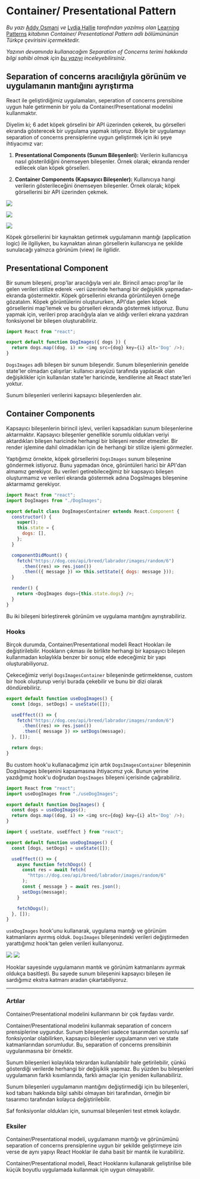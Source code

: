 # Container/ Presentational Pattern

_Bu yazı_ [Addy Osmani](https://addyosmani.com/) _ve_ [Lydia Hallie](https://www.lydiahallie.io/) _tarafından yazılmış olan_ [Learning Patterns](https://www.patterns.dev/) _kitabının Container/ Presentational Pattern adlı bölümününün Türkçe çevirisini içermektedir._

_Yazının devamında kullanacağım Separation of Concerns terimi hakkında bilgi sahibi olmak için [bu yazıyı](https://medium.com/hesapkurdu-development/mevcut-projede-separation-of-concern-uygulamak-617082d45e85) inceleyebilirsiniz._

## Separation of concerns aracılığıyla görünüm ve uygulamanın mantığını ayrıştırma

React ile geliştirdiğimiz uygulamaları, seperation of concerns prensibine uygun hale getirmenin bir yolu da Container/Presentational modelini kullanmaktır.

Diyelim ki; 6 adet köpek görselini bir API üzerinden çekerek, bu görselleri ekranda gösterecek bir uygulama yapmak istiyoruz. Böyle bir uygulamayı separation of concerns prensiplerine uygun geliştirmek için iki şeye ihtiyacımız var:

1. **Presentational Components (Sunum Bileşenleri):** Verilerin kullanıcıya nasıl gösterildiğini önemseyen bileşenler. Örnek olarak; ekranda render edilecek olan köpek görselleri.

2. **Container Components (Kapsayıcı Bileşenler):** Kullanıcıya hangi verilerin gösterileceğini önemseyen bileşenler. Örnek olarak; köpek görsellerini bir API üzerinden çekmek.

![](./img/screenshots/1.png)

![](./img/screenshots/2.png)

![](./img/screenshots/3.png)

Köpek görsellerini bir kaynaktan getirmek uygulamanın mantığı (application logic) ile ilgiliyken, bu kaynaktan alınan görsellerin kullanıcıya ne şekilde sunulacağı yalnızca görünüm (view) ile ilgilidir.

## Presentational Component

Bir sunum bileşeni, prop'lar aracılığıyla veri alır. Birincil amacı prop'lar ile gelen verileri stilize ederek -veri üzerinde herhangi bir değişiklik yapmadan- ekranda göstermektir. Köpek görsellerini ekranda görüntüleyen örneğe gözatalım. Köpek görüntülerini oluştururken, API'dan gelen köpek görsellerini map'lemek ve bu görselleri ekranda göstermek istiyoruz. Bunu yapmak için, verileri prop aracılığıyla alan ve aldığı verileri ekrana yazdıran fonksiyonel bir bileşen oluşturabiliriz.

```js
import React from "react";

export default function DogImages({ dogs }) {
  return dogs.map((dog, i) => <img src={dog} key={i} alt='Dog' />);
}
```

`DogsImages` adlı bileşen bir sunum bileşendir. Sunum bileşenlerinin genelde state'ler olmadan çalışırlar: kullanıcı arayüzü tarafında yapılacak olan değişiklikler için kullanılan state'ler haricinde, kendilerine ait React state'leri yoktur.

Sunum bileşenleri verilerini kapsayıcı bileşenlerden alır.

## Container Components

Kapsayıcı bileşenlerin birincil işlevi, verileri kapsadıkları sunum bileşenlerine aktarmaktır. Kapsayıcı bileşenler genellikle sorumlu oldukları veriyi aktardıkları bileşen haricinde herhangi bir bileşeni render etmezler. Bir render işlemine dahil olmadıkları için de herhangi bir stilize işlemi görmezler.

Yaptığımız örnekte, köpek görsellerini `DogsImages` sunum bileşenine göndermek istiyoruz. Bunu yapmadan önce, görüntüleri harici bir API'dan almamız gerekiyor. Bu verileri getirebileceğimiz bir kapsayıcı bileşen oluşturmamız ve verileri ekranda göstermek adına DogsImages bileşenine aktarmamız gerekiyor.

```js
import React from "react";
import DogImages from "./DogImages";

export default class DogImagesContainer extends React.Component {
  constructor() {
    super();
    this.state = {
      dogs: [],
    };
  }

  componentDidMount() {
    fetch("https://dog.ceo/api/breed/labrador/images/random/6")
      .then((res) => res.json())
      .then(({ message }) => this.setState({ dogs: message }));
  }

  render() {
    return <DogImages dogs={this.state.dogs} />;
  }
}
```

Bu iki bileşeni birleştirerek görünüm ve uygulama mantığını ayrıştırabiliriz.

### Hooks

Birçok durumda, Container/Presentational modeli React Hookları ile değiştirilebilir. Hookların çıkması ile birlikte herhangi bir kapsayıcı bileşen kullanmadan kolaylıkla benzer bir sonuç elde edeceğimiz bir yapı oluşturabiliyoruz.

Çekeceğimiz veriyi `DogsImagesContainer` bileşeninde getirmektense, custom bir hook oluşturup veriyi burada çekebilir ve bunu bir dizi olarak döndürebiliriz.

```js
export default function useDogImages() {
  const [dogs, setDogs] = useState([]);

  useEffect(() => {
    fetch("https://dog.ceo/api/breed/labrador/images/random/6")
      .then((res) => res.json())
      .then({ message }) => setDogs(message);
  }, []);

  return dogs;
}
```

Bu custom hook'u kullanacağımız için artık `DogsImagesContainer` bileşeninin DogsImages bileşenini kapsamasına ihtiyacımız yok. Bunun yerine yazdığımız hook'u doğrudan `DogsImages` bileşeni içerisinde çağırabiliriz.

```js
import React from "react";
import useDogImages from "./useDogImages";

export default function DogImages() {
  const dogs = useDogImages();
  return dogs.map((dog, i) => <img src={dog} key={i} alt='Dog' />);
}
```

```js
import { useState, useEffect } from "react";

export default function useDogImages() {
  const [dogs, setDogs] = useState([]);

  useEffect(() => {
    async function fetchDogs() {
      const res = await fetch(
        "https://dog.ceo/api/breed/labrador/images/random/6"
      );
      const { message } = await res.json();
      setDogs(message);
    }

    fetchDogs();
  }, []);
}
```

`useDogImages` hook'unu kullanarak, uygulama mantığı ve görünüm katmanlarını ayırmış olduk. `DogsImages` bileşenindeki verileri değiştirmeden yarattığımız hook'tan gelen verileri kullanıyoruz.

![](./img/screenshots/9.png)
![](./img/screenshots/10.png)

Hooklar sayesinde uygulamanın mantık ve görünüm katmanlarını ayırmak oldukça basitleşti. Bu sayede sunum bileşenini kapsayıcı bileşen ile sardığımız ekstra katmanı aradan çıkartabiliyoruz.

---

### Artılar

Container/Presentational modelini kullanmanın bir çok faydası vardır.

Container/Presentational modelini kullanmak separation of concern prensiplerine uygundur. Sunum bileşenleri sadece tasarımdan sorumlu saf fonksiyonlar olabilirken, kapsayıcı bileşenler uygulamanın veri ve state katmanlarından sorumludur. Bu, separation of concerns prensibinin uygulanmasına bir örnektir.

Sunum bileşenleri kolaylıkla tekrardan kullanılabilir hale getirilebilir, çünkü gösterdiği verilerde herhangi bir değişiklik yapmaz. Bu yüzden bu bileşenleri uygulamanın farklı kısımlarında, farklı amaçlar için yeniden kullanabiliriz.

Sunum bileşenleri uygulamanın mantığını değiştirmediği için bu bileşenleri, kod tabanı hakkında bilgi sahibi olmayan biri tarafından, örneğin bir tasarımcı tarafından kolayca değiştirilebilir.

Saf fonksiyonlar oldukları için, sunumsal bileşenleri test etmek kolaydır.

### Eksiler

Container/Presentational modeli, uygulamanın mantığı ve görünümünü separation of concerns prensiplerine uygun bir şekilde geliştirmeye izin verse de aynı yapıyı React Hooklar ile daha basit bir mantık ile kurabiliriz.

Container/Presentational modeli, React Hooklarını kullanarak geliştirilse bile küçük boyutlu uygulamada kullanmak için uygun olmayabilir.

